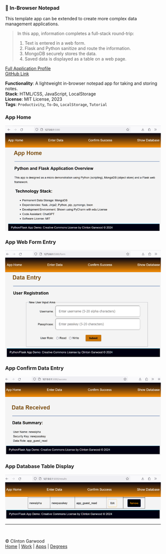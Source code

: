 ### 📝 In-Browser Notepad

This template app can be extended to create more complex data management applications.

> In this app, information completes a full-stack round-trip:
>
> 1) Text is entered in a web form.
> 2) Flask and Python sanitize and route the information.
> 3) MongoDB securely stores the data.
> 4) Saved data is displayed as a table on a web page.

[Full Application Profile](Browser_Notepad_App_Garwood_Clinton.md)<br>
[GitHub Link](https://github.com/theCodingProfessor/In_Browser_Notepad_App) 

**Functionality**: A lightweight in-browser notepad app for taking and storing notes.  
**Stack**: HTML/CSS, JavaScript, LocalStorage  
**License**: MIT License, 2023  
**Tags**: `Productivity`, `To-Do`, `LocalStorage`, `Tutorial`


### App Home 
![App Home](../img/app_img/app_home_700.png 'The home page for the data application.') 

### App Web Form Entry
![App Form](../img/app_img/app_form_700.png 'The web form used to collect information from the website visitor.') <br>

### App Confirm Data Entry 
![App User](../img/app_img/new_user_700.png 'The information received from the user is displayed.') 

### App Database Table Display
![App Show](../img/app_img/show_users_700.png 'The records from the MongoDB data store are display.')
<hr><br>

&copy; Clinton Garwood  
[Home](../Hello_World.md) | [Work](../Experience) | [Apps](../Code_Apps) | [Degrees](../Degrees) 
